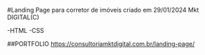 #Landing Page para corretor de imóveis criado em 29/01/2024 Mkt DIGITAL(C)

-HTML
-CSS

##PORTFOLIO  https://consultoriamktdigital.com.br/landing-page/
